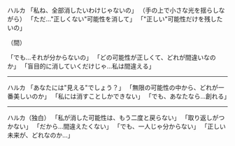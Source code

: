 ハルカ
「私ね、全部消したいわけじゃないの」
（手の上で小さな光を揺らしながら）
「ただ..."正しくない"可能性を消して」
「"正しい"可能性だけを残したいの」

（間）

「でも...それが分からないの」
「どの可能性が正しくて、どれが間違いなのか」
「盲目的に消していくだけじゃ...私は間違える」

---
ハルカ
「あなたには"見える"でしょう？」
「無限の可能性の中から、どれが一番美しいのか」
「私には消すことしかできない」
「でも、あなたなら...創れる」

---
ハルカ（独白）
「私が消した可能性は、もう二度と戻らない」
「取り返しがつかない」
「だから...間違えたくない」
「でも、一人じゃ分からない」
「正しい未来が、どれなのか...」